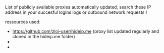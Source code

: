 List of publicly available proxies automatically updated, search these IP address in your succesful logins logs or outbound network requests !

ressources used:
  - https://github.com/zloi-user/hideip.me (proxy list updated regularly and cloned in the hideip.me folder)
  - 
  - 
